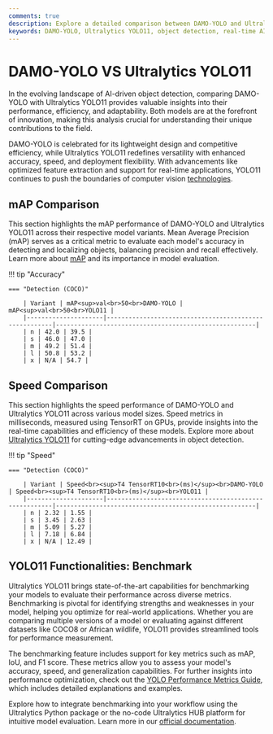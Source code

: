 ```yaml
---
comments: true
description: Explore a detailed comparison between DAMO-YOLO and Ultralytics YOLO11, highlighting their performance in object detection, real-time AI, and edge AI applications. Discover how these state-of-the-art computer vision models stack up in terms of speed, accuracy, and deployment versatility.
keywords: DAMO-YOLO, Ultralytics YOLO11, object detection, real-time AI, edge AI, computer vision, Ultralytics, comparison, AI models
---
```


# DAMO-YOLO VS Ultralytics YOLO11

In the evolving landscape of AI-driven object detection, comparing DAMO-YOLO with Ultralytics YOLO11 provides valuable insights into their performance, efficiency, and adaptability. Both models are at the forefront of innovation, making this analysis crucial for understanding their unique contributions to the field.

DAMO-YOLO is celebrated for its lightweight design and competitive efficiency, while Ultralytics YOLO11 redefines versatility with enhanced accuracy, speed, and deployment flexibility. With advancements like optimized feature extraction and support for real-time applications, YOLO11 continues to push the boundaries of computer vision [technologies](https://www.ultralytics.com/blog/ultralytics-yolo11-has-arrived-redefine-whats-possible-in-ai).

## mAP Comparison

This section highlights the mAP performance of DAMO-YOLO and Ultralytics YOLO11 across their respective model variants. Mean Average Precision (mAP) serves as a critical metric to evaluate each model's accuracy in detecting and localizing objects, balancing precision and recall effectively. Learn more about [mAP](https://www.ultralytics.com/glossary/mean-average-precision-map) and its importance in model evaluation.

!!! tip "Accuracy"

    === "Detection (COCO)"

    	| Variant | mAP<sup>val<br>50<br>DAMO-YOLO | mAP<sup>val<br>50<br>YOLO11 |
    	|---------------------|-------------------------------------------------------|-------------------------------------------------------|
    	| n | 42.0 | 39.5 |
    	| s | 46.0 | 47.0 |
    	| m | 49.2 | 51.4 |
    	| l | 50.8 | 53.2 |
    	| x | N/A | 54.7 |

## Speed Comparison

This section highlights the speed performance of DAMO-YOLO and Ultralytics YOLO11 across various model sizes. Speed metrics in milliseconds, measured using TensorRT on GPUs, provide insights into the real-time capabilities and efficiency of these models. Explore more about [Ultralytics YOLO11](https://www.ultralytics.com/blog/ultralytics-yolo11-has-arrived-redefine-whats-possible-in-ai) for cutting-edge advancements in object detection.

!!! tip "Speed"

    === "Detection (COCO)"

    	| Variant | Speed<br><sup>T4 TensorRT10<br>(ms)</sup><br>DAMO-YOLO | Speed<br><sup>T4 TensorRT10<br>(ms)</sup><br>YOLO11 |
    	|---------------------|-------------------------------------------------------|-------------------------------------------------------|
    	| n | 2.32 | 1.55 |
    	| s | 3.45 | 2.63 |
    	| m | 5.09 | 5.27 |
    	| l | 7.18 | 6.84 |
    	| x | N/A | 12.49 |

## YOLO11 Functionalities: Benchmark

Ultralytics YOLO11 brings state-of-the-art capabilities for benchmarking your models to evaluate their performance across diverse metrics. Benchmarking is pivotal for identifying strengths and weaknesses in your model, helping you optimize for real-world applications. Whether you are comparing multiple versions of a model or evaluating against different datasets like COCO8 or African wildlife, YOLO11 provides streamlined tools for performance measurement.

The benchmarking feature includes support for key metrics such as mAP, IoU, and F1 score. These metrics allow you to assess your model's accuracy, speed, and generalization capabilities. For further insights into performance optimization, check out the [YOLO Performance Metrics Guide](https://docs.ultralytics.com/guides/yolo-performance-metrics/), which includes detailed explanations and examples.

Explore how to integrate benchmarking into your workflow using the Ultralytics Python package or the no-code Ultralytics HUB platform for intuitive model evaluation. Learn more in our [official documentation](https://docs.ultralytics.com/).
